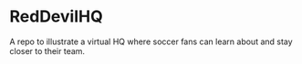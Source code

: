 # RedDevilHQ
A repo to illustrate a virtual HQ where soccer fans can learn about and stay closer to their team.
